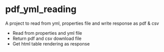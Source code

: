 # pdf_yml_reading
A project to read from yml, properties file and write response as pdf &amp; csv

- Read from properties and yml file
- Return pdf and csv download file
- Get html table rendering as response
